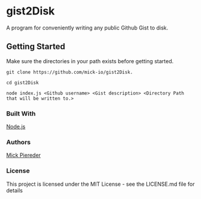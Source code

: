 # gist2Disk

A program for conveniently writing any public Github Gist to disk.

## Getting Started

Make sure the directories in your path exists before getting started.

```shell
git clone https://github.com/mick-io/gist2Disk.

cd gist2Disk

node index.js <Github username> <Gist description> <Directory Path that will be written to.>
```

### Built With

[Node.js](https://nodejs.org)

### Authors

[Mick Piereder](https://github.com/mick.io)

### License

This project is licensed under the MIT License - see the LICENSE.md file for details
